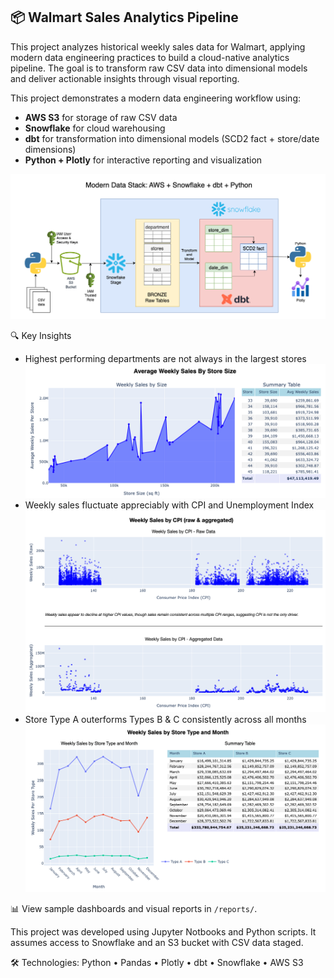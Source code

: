 ## 📦 Walmart Sales Analytics Pipeline

This project analyzes historical weekly sales data for Walmart, applying modern data engineering practices to build a cloud-native analytics pipeline. The goal is to transform raw CSV data into dimensional models and deliver actionable insights through visual reporting.

This project demonstrates a modern data engineering workflow using:

- **AWS S3** for storage of raw CSV data
- **Snowflake** for cloud warehousing
- **dbt** for transformation into dimensional models (SCD2 fact + store/date dimensions)
- **Python + Plotly** for interactive reporting and visualization

![Architecture Diagram](./Walmart_end-to-end.drawio.png)

🔍 Key Insights
- Highest performing departments are not always in the largest stores
![Weekly Sales by Store Size](reports/Report_3_Weekly_Sales_by_Store_Size.png)
- Weekly sales fluctuate appreciably with CPI and Unemployment Index
![Weekly Sales by CPI](reports/Report_9_Weekly_Sales_by_CPI.png)
- Store Type A outerforms Types B & C consistently across all months
![Weekly Sales by Store Type](reports/Report_4_Weekly_Sales_by_Store_Type_and_Month.png)

📊 View sample dashboards and visual reports in `/reports/`.

This project was developed using Jupyter Notbooks and Python scripts.
It assumes access to Snowflake and an S3 bucket with CSV data staged.

🛠️ Technologies: Python • Pandas • Plotly • dbt • Snowflake • AWS S3

